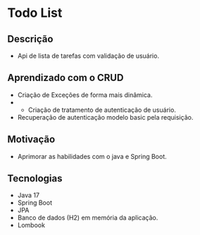 # Todo List

## Descrição
- Api de lista de tarefas com validação de usuário.
## Aprendizado com o CRUD
- Criação de Exceções de forma mais dinâmica.
- - Criação de tratamento de autenticação de usuário.
- Recuperação de autenticação modelo basic pela requisição.
## Motivação
- Aprimorar as habilidades com o java e Spring Boot.

## Tecnologias
- Java 17
- Spring Boot
- JPA
- Banco de dados (H2) em memória da aplicação.
- Lombook
